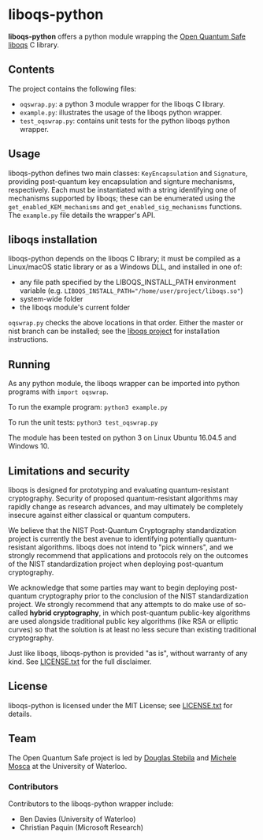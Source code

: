 liboqs-python
=============

**liboqs-python** offers a python module wrapping the [Open Quantum Safe](https://openquantumsafe.org/) [liboqs](https://github.com/open-quantum-safe/liboqs/) C library.

Contents
--------

The project contains the following files:
 - `oqswrap.py`: a python 3 module wrapper for the liboqs C library.
 - `example.py`: illustrates the usage of the liboqs python wrapper.
 - `test_oqswrap.py`: contains unit tests for the python liboqs python wrapper.

Usage
-----

liboqs-python defines two main classes: `KeyEncapsulation` and `Signature`, providing post-quantum key encapsulation and signture mechanisms, respectively. Each must be instantiated with a string identifying one of mechanisms supported by liboqs; these can be enumerated using the `get_enabled_KEM_mechanisms` and `get_enabled_sig_mechanisms` functions. The `example.py` file details the wrapper's API.

liboqs installation
-------------------

liboqs-python depends on the liboqs C library; it must be compiled as a Linux/macOS static library or as a Windows DLL, and installed in one of:

* any file path specified by the LIBOQS_INSTALL_PATH environment variable (e.g. `LIBOQS_INSTALL_PATH="/home/user/project/liboqs.so"`)
* system-wide folder
* the liboqs module's current folder

`oqswrap.py` checks the above locations in that order. Either the master or nist branch can be installed; see the [liboqs project](https://github.com/open-quantum-safe/liboqs/) for installation instructions.

Running
-------

As any python module, the liboqs wrapper can be imported into python programs with `import oqswrap`.

To run the example program:
`python3 example.py`

To run the unit tests:
`python3 test_oqswrap.py`

The module has been tested on python 3 on Linux Ubuntu 16.04.5 and Windows 10.

Limitations and security
------------------------

liboqs is designed for prototyping and evaluating quantum-resistant cryptography. Security of proposed quantum-resistant algorithms may rapidly change as research advances, and may ultimately be completely insecure against either classical or quantum computers.

We believe that the NIST Post-Quantum Cryptography standardization project is currently the best avenue to identifying potentially quantum-resistant algorithms. liboqs does not intend to "pick winners", and we strongly recommend that applications and protocols rely on the outcomes of the NIST standardization project when deploying post-quantum cryptography.

We acknowledge that some parties may want to begin deploying post-quantum cryptography prior to the conclusion of the NIST standardization project. We strongly recommend that any attempts to do make use of so-called **hybrid cryptography**, in which post-quantum public-key algorithms are used alongside traditional public key algorithms (like RSA or elliptic curves) so that the solution is at least no less secure than existing traditional cryptography.

Just like liboqs, liboqs-python is provided "as is", without warranty of any kind. See [LICENSE.txt](https://github.com/open-quantum-safe/liboqs-python/blob/master/LICENSE.txt) for the full disclaimer.

License
-------

liboqs-python is licensed under the MIT License; see [LICENSE.txt](https://github.com/open-quantum-safe/liboqs-python/blob/master/LICENSE.txt) for details.

Team
----

The Open Quantum Safe project is led by [Douglas Stebila](https://www.douglas.stebila.ca/research/) and [Michele Mosca](http://faculty.iqc.uwaterloo.ca/mmosca/) at the University of Waterloo.

### Contributors

Contributors to the liboqs-python wrapper include:

- Ben Davies (University of Waterloo)
- Christian Paquin (Microsoft Research)
